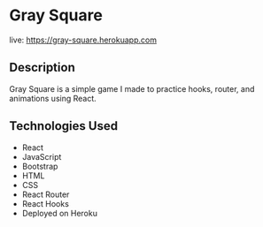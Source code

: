 # Gray Square

live: https://gray-square.herokuapp.com

## Description

Gray Square is a simple game I made to practice hooks, router, and animations using React.

## Technologies Used
- React
- JavaScript
- Bootstrap
- HTML
- CSS
- React Router
- React Hooks
- Deployed on Heroku
